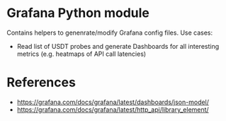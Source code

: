 # Grafana Python module
Contains helpers to genenrate/modify Grafana config files. Use cases:

* Read list of USDT probes and generate Dashboards for all interesting metrics (e.g. heatmaps of API call latencies)

# References
* https://grafana.com/docs/grafana/latest/dashboards/json-model/
* https://grafana.com/docs/grafana/latest/http_api/library_element/

